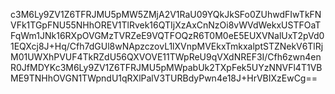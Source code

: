 c3M6Ly9ZV1Z6TFRJMU5pMW5ZMjA2V1RaU09YQkJkSFo0ZUhwdFIwTkFNVFk1TGpFNU55NHhOREV1TlRvek16QTIjXzAxCnNzOi8vWVdWekxUSTFOaTFqWm1JNk16RXpOVGMzTVRZeE9VQTFOQzR6T0M0eE5EUXVNalUxT2pVd01EQXcj8J+Hq/Cfh7dGUl8wNApzczovL1lXVnpMVEkxTmkxalptSTZNekV6TlRjM01UWXhPVUF4TkRZdU56QXVOVE11TWpReU9qVXdNREF3I/Cfh6zwn4enR0JfMDYKc3M6Ly9ZV1Z6TFRJMU5pMWpabUk2TXpFek5UYzNNVFl4T1VBME9TNHhOVGN1TWpndU1qRXlPalV3TURBdyPwn4e18J+HrVBIXzEwCg==
